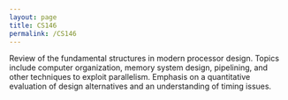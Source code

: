 ```yaml
---
layout: page
title: CS146
permalink: /CS146
---
```

Review of the fundamental structures in modern processor design. Topics include computer organization, memory system design, pipelining, and other techniques to exploit parallelism. Emphasis on a quantitative evaluation of design alternatives and an understanding of timing issues.
